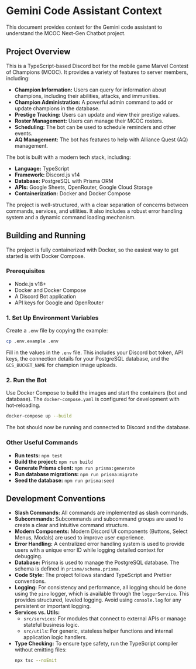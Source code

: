 # Gemini Code Assistant Context

This document provides context for the Gemini code assistant to understand the MCOC Next-Gen Chatbot project.

## Project Overview

This is a TypeScript-based Discord bot for the mobile game Marvel Contest of Champions (MCOC). It provides a variety of features to server members, including:

*   **Champion Information:** Users can query for information about champions, including their abilities, attacks, and immunities.
*   **Champion Administration:** A powerful admin command to add or update champions in the database.
*   **Prestige Tracking:** Users can update and view their prestige values.
*   **Roster Management:** Users can manage their MCOC rosters.
*   **Scheduling:** The bot can be used to schedule reminders and other events.
*   **AQ Management:** The bot has features to help with Alliance Quest (AQ) management.

The bot is built with a modern tech stack, including:

*   **Language:** TypeScript
*   **Framework:** Discord.js v14
*   **Database:** PostgreSQL with Prisma ORM
*   **APIs:** Google Sheets, OpenRouter, Google Cloud Storage
*   **Containerization:** Docker and Docker Compose

The project is well-structured, with a clear separation of concerns between commands, services, and utilities. It also includes a robust error handling system and a dynamic command loading mechanism.

## Building and Running

The project is fully containerized with Docker, so the easiest way to get started is with Docker Compose.

### Prerequisites

*   Node.js v18+
*   Docker and Docker Compose
*   A Discord Bot application
*   API keys for Google and OpenRouter

### 1. Set Up Environment Variables

Create a `.env` file by copying the example:

```bash
cp .env.example .env
```

Fill in the values in the `.env` file. This includes your Discord bot token, API keys, the connection details for your PostgreSQL database, and the `GCS_BUCKET_NAME` for champion image uploads.

### 2. Run the Bot

Use Docker Compose to build the images and start the containers (bot and database). The `docker-compose.yaml` is configured for development with hot-reloading.

```bash
docker-compose up --build
```

The bot should now be running and connected to Discord and the database.

### Other Useful Commands

*   **Run tests:** `npm test`
*   **Build the project:** `npm run build`
*   **Generate Prisma client:** `npm run prisma:generate`
*   **Run database migrations:** `npm run prisma:migrate`
*   **Seed the database:** `npm run prisma:seed`

## Development Conventions

*   **Slash Commands:** All commands are implemented as slash commands.
*   **Subcommands:** Subcommands and subcommand groups are used to create a clear and intuitive command structure.
*   **Modern Components:** Modern Discord UI components (Buttons, Select Menus, Modals) are used to improve user experience.
*   **Error Handling:** A centralized error handling system is used to provide users with a unique error ID while logging detailed context for debugging.
*   **Database:** Prisma is used to manage the PostgreSQL database. The schema is defined in `prisma/schema.prisma`.
*   **Code Style:** The project follows standard TypeScript and Prettier conventions.
*   **Logging:** For consistency and performance, all logging should be done using the `pino` logger, which is available through the `loggerService`. This provides structured, leveled logging. Avoid using `console.log` for any persistent or important logging.
*   **Services vs. Utils:**
    *   `src/services`: For modules that connect to external APIs or manage stateful business logic.
    *   `src/utils`: For generic, stateless helper functions and internal application logic handlers.
*   **Type Checking:** To ensure type safety, run the TypeScript compiler without emitting files:
    ```bash
    npx tsc --noEmit
    ```
